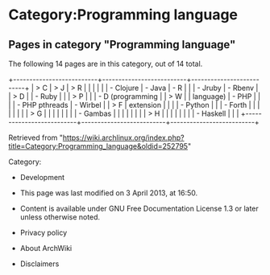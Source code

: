 Category:Programming language
=============================

Pages in category "Programming language"
----------------------------------------

The following 14 pages are in this category, out of 14 total.

+--------------------------+--------------------------+--------------------------+
| > C                      | > J                      | > R                      |
|                          |                          |                          |
| -   Clojure              | -   Java                 | -   R                    |
|                          | -   Jruby                | -   Rbenv                |
| > D                      |                          | -   Ruby                 |
|                          | > P                      |                          |
| -   D (programming       |                          | > W                      |
|     language)            | -   PHP                  |                          |
|                          | -   PHP pthreads         | -   Wirbel               |
| > F                      |     extension            |                          |
|                          | -   Python               |                          |
| -   Forth                |                          |                          |
|                          |                          |                          |
| > G                      |                          |                          |
|                          |                          |                          |
| -   Gambas               |                          |                          |
|                          |                          |                          |
| > H                      |                          |                          |
|                          |                          |                          |
| -   Haskell              |                          |                          |
+--------------------------+--------------------------+--------------------------+

Retrieved from
"https://wiki.archlinux.org/index.php?title=Category:Programming_language&oldid=252795"

Category:

-   Development

-   This page was last modified on 3 April 2013, at 16:50.
-   Content is available under GNU Free Documentation License 1.3 or
    later unless otherwise noted.
-   Privacy policy
-   About ArchWiki
-   Disclaimers

